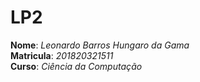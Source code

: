 # LP2

__Nome__: *Leonardo Barros Hungaro da Gama*  
__Matricula__: *201820321511*  
__Curso__: *Ciência da Computação*
